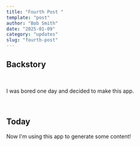 ```yaml
---
title: "Fourth Post "
template: "post"
author: "Bob Smith"
date: "2025-01-09"
category: "updates"
slug: "fourth-post"
---
```



<h2>Backstory</h2><p><br></p><p>I was bored one day and decided to make this app. </p><p><br></p><h2>Today</h2><p>Now I'm using this app to generate some content!</p>